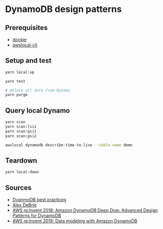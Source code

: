 # DynamoDB design patterns

## Prerequisites

- [docker](https://www.docker.com/)
- [awslocal-cli](https://github.com/localstack/awscli-local)

## Setup and test

```bash
yarn local:up

yarn test

# delete all data from Dynamo
yarn purge
```

## Query local Dynamo

```bash
yarn scan
yarn scan:lsi1
yarn scan:gsi1
yarn scan:gsi2

awslocal dynamodb describe-time-to-live --table-name demo
```

## Teardown

```bash
yarn local:down
```

## Sources

- [DyanmoDB best practices](https://docs.aws.amazon.com/amazondynamodb/latest/developerguide/best-practices.html)
- [Alex DeBrie](https://www.alexdebrie.com/)
- [AWS re:Invent 2018: Amazon DynamoDB Deep Dive: Advanced Design Patterns for DynamoDB](https://www.youtube.com/watch?v=HaEPXoXVf2k)
- [AWS re:Invent 2019: Data modeling with Amazon DynamoDB](https://www.youtube.com/watch?v=DIQVJqiSUkE)
